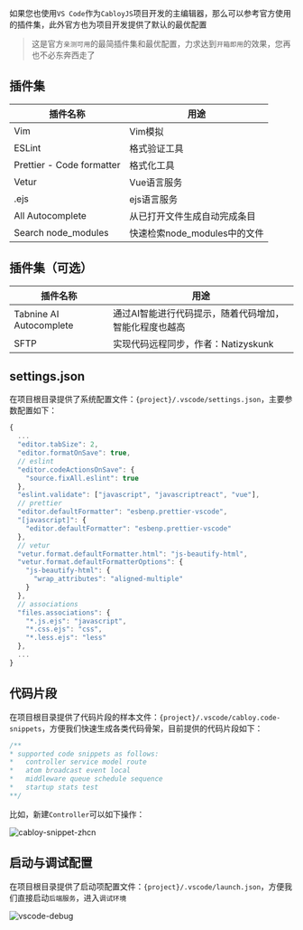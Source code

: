如果您也使用`VS Code`作为`CabloyJS`项目开发的主编辑器，那么可以参考官方使用的插件集，此外官方也为项目开发提供了默认的最优配置

> 这是官方`亲测可用`的最简插件集和最优配置，力求达到`开箱即用`的效果，您再也不必东奔西走了

## 插件集

| 插件名称 | 用途 |
|----|----|
| Vim | Vim模拟 |
| ESLint | 格式验证工具 |
| Prettier - Code formatter | 格式化工具 |
| Vetur | Vue语言服务 |
| .ejs | ejs语言服务 |
| All Autocomplete | 从已打开文件生成自动完成条目 |
| Search node_modules | 快速检索node_modules中的文件 |

## 插件集（可选）

| 插件名称 | 用途 |
|----|----|
| Tabnine AI Autocomplete | 通过AI智能进行代码提示，随着代码增加，智能化程度也越高 |
| SFTP | 实现代码远程同步，作者：Natizyskunk |

## settings.json

在项目根目录提供了系统配置文件：`{project}/.vscode/settings.json`，主要参数配置如下：

``` javascript
{
  ...
  "editor.tabSize": 2,
  "editor.formatOnSave": true,
  // eslint
  "editor.codeActionsOnSave": {
    "source.fixAll.eslint": true
  },
  "eslint.validate": ["javascript", "javascriptreact", "vue"],
  // prettier
  "editor.defaultFormatter": "esbenp.prettier-vscode",
  "[javascript]": {
    "editor.defaultFormatter": "esbenp.prettier-vscode"
  },
  // vetur
  "vetur.format.defaultFormatter.html": "js-beautify-html",
  "vetur.format.defaultFormatterOptions": {
    "js-beautify-html": {
      "wrap_attributes": "aligned-multiple"
    }
  },
  // associations
  "files.associations": {
    "*.js.ejs": "javascript",
    "*.css.ejs": "css",
    "*.less.ejs": "less"
  },
  ...
}
```

## 代码片段

在项目根目录提供了代码片段的样本文件：`{project}/.vscode/cabloy.code-snippets`，方便我们快速生成各类代码骨架，目前提供的代码片段如下：

``` javascript
/**
* supported code snippets as follows:
*   controller service model route
*   atom broadcast event local
*   middleware queue schedule sequence
*   startup stats test
**/
```

比如，新建`Controller`可以如下操作：

![cabloy-snippet-zhcn](https://portal.cabloy.com/api/a/file/file/download/ce998cd9c3064698b320abe67879fa48.gif)

## 启动与调试配置

在项目根目录提供了启动项配置文件：`{project}/.vscode/launch.json`，方便我们直接启动`后端服务`，进入`调试环境`

![vscode-debug](https://portal.cabloy.com/api/a/file/file/download/494b06cd6ac04656b99fd6f7ce423ce0.png)